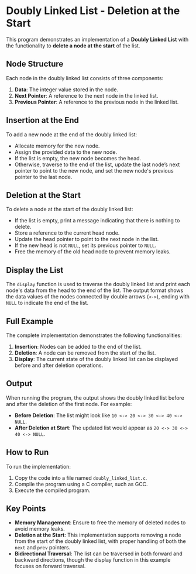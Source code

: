 # Doubly Linked List - Deletion at the Start

This program demonstrates an implementation of a **Doubly Linked List** with the functionality to **delete a node at the start** of the list.

## Node Structure

Each node in the doubly linked list consists of three components:
1. **Data**: The integer value stored in the node.
2. **Next Pointer**: A reference to the next node in the linked list.
3. **Previous Pointer**: A reference to the previous node in the linked list.

## Insertion at the End

To add a new node at the end of the doubly linked list:
- Allocate memory for the new node.
- Assign the provided data to the new node.
- If the list is empty, the new node becomes the head.
- Otherwise, traverse to the end of the list, update the last node’s next pointer to point to the new node, and set the new node's previous pointer to the last node.

## Deletion at the Start

To delete a node at the start of the doubly linked list:
- If the list is empty, print a message indicating that there is nothing to delete.
- Store a reference to the current head node.
- Update the head pointer to point to the next node in the list.
- If the new head is not `NULL`, set its previous pointer to `NULL`.
- Free the memory of the old head node to prevent memory leaks.

## Display the List

The `display` function is used to traverse the doubly linked list and print each node's data from the head to the end of the list. The output format shows the data values of the nodes connected by double arrows (`<->`), ending with `NULL` to indicate the end of the list.

## Full Example

The complete implementation demonstrates the following functionalities:
1. **Insertion**: Nodes can be added to the end of the list.
2. **Deletion**: A node can be removed from the start of the list.
3. **Display**: The current state of the doubly linked list can be displayed before and after deletion operations.

## Output

When running the program, the output shows the doubly linked list before and after the deletion of the first node. For example:

- **Before Deletion**: The list might look like `10 <-> 20 <-> 30 <-> 40 <-> NULL`.
- **After Deletion at Start**: The updated list would appear as `20 <-> 30 <-> 40 <-> NULL`.

## How to Run

To run the implementation:
1. Copy the code into a file named `doubly_linked_list.c`.
2. Compile the program using a C compiler, such as GCC.
3. Execute the compiled program.

## Key Points

- **Memory Management**: Ensure to free the memory of deleted nodes to avoid memory leaks.
- **Deletion at the Start**: This implementation supports removing a node from the start of the doubly linked list, with proper handling of both the `next` and `prev` pointers.
- **Bidirectional Traversal**: The list can be traversed in both forward and backward directions, though the display function in this example focuses on forward traversal.
